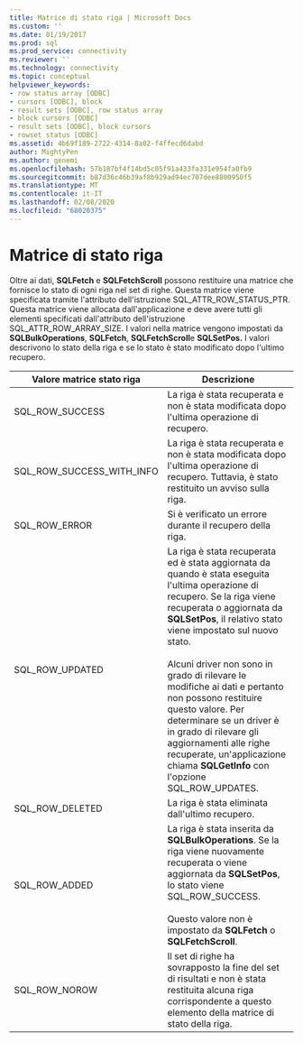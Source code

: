 ```yaml
---
title: Matrice di stato riga | Microsoft Docs
ms.custom: ''
ms.date: 01/19/2017
ms.prod: sql
ms.prod_service: connectivity
ms.reviewer: ''
ms.technology: connectivity
ms.topic: conceptual
helpviewer_keywords:
- row status array [ODBC]
- cursors [ODBC], block
- result sets [ODBC], row status array
- block cursors [ODBC]
- result sets [ODBC], block cursors
- rowset status [ODBC]
ms.assetid: 4b69f189-2722-4314-8a02-f4ffecd6dabd
author: MightyPen
ms.author: genemi
ms.openlocfilehash: 57b187bf4f14bd5c05f91a433fa331e954fa0fb9
ms.sourcegitcommit: b87d36c46b39af8b929ad94ec707dee8800950f5
ms.translationtype: MT
ms.contentlocale: it-IT
ms.lasthandoff: 02/08/2020
ms.locfileid: "68020375"
---
```

# <a name="row-status-array"></a>Matrice di stato riga
Oltre ai dati, **SQLFetch** e **SQLFetchScroll** possono restituire una matrice che fornisce lo stato di ogni riga nel set di righe. Questa matrice viene specificata tramite l'attributo dell'istruzione SQL_ATTR_ROW_STATUS_PTR. Questa matrice viene allocata dall'applicazione e deve avere tutti gli elementi specificati dall'attributo dell'istruzione SQL_ATTR_ROW_ARRAY_SIZE. I valori nella matrice vengono impostati da **SQLBulkOperations**, **SQLFetch**, **SQLFetchScroll**e **SQLSetPos.** I valori descrivono lo stato della riga e se lo stato è stato modificato dopo l'ultimo recupero.  
  
|Valore matrice stato riga|Descrizione|  
|----------------------------|-----------------|  
|SQL_ROW_SUCCESS|La riga è stata recuperata e non è stata modificata dopo l'ultima operazione di recupero.|  
|SQL_ROW_SUCCESS_WITH_INFO|La riga è stata recuperata e non è stata modificata dopo l'ultima operazione di recupero. Tuttavia, è stato restituito un avviso sulla riga.|  
|SQL_ROW_ERROR|Si è verificato un errore durante il recupero della riga.|  
|SQL_ROW_UPDATED|La riga è stata recuperata ed è stata aggiornata da quando è stata eseguita l'ultima operazione di recupero. Se la riga viene recuperata o aggiornata da **SQLSetPos**, il relativo stato viene impostato sul nuovo stato.<br /><br /> Alcuni driver non sono in grado di rilevare le modifiche ai dati e pertanto non possono restituire questo valore. Per determinare se un driver è in grado di rilevare gli aggiornamenti alle righe recuperate, un'applicazione chiama **SQLGetInfo** con l'opzione SQL_ROW_UPDATES.|  
|SQL_ROW_DELETED|La riga è stata eliminata dall'ultimo recupero.|  
|SQL_ROW_ADDED|La riga è stata inserita da **SQLBulkOperations**. Se la riga viene nuovamente recuperata o viene aggiornata da **SQLSetPos**, lo stato viene SQL_ROW_SUCCESS.<br /><br /> Questo valore non è impostato da **SQLFetch** o **SQLFetchScroll**.|  
|SQL_ROW_NOROW|Il set di righe ha sovrapposto la fine del set di risultati e non è stata restituita alcuna riga corrispondente a questo elemento della matrice di stato della riga.|
